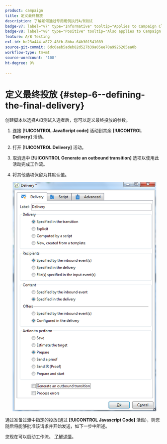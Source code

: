 ```yaml
---
product: campaign
title: 定义最终投放
description: 了解如何通过专用用例执行A/B测试
badge-v7: label="v7" type="Informative" tooltip="Applies to Campaign Classic v7"
badge-v8: label="v8" type="Positive" tooltip="Also applies to Campaign v8"
feature: A/B Testing
exl-id: bc23a444-a872-48fb-8bba-64b301541089
source-git-commit: 6dc6aeb5adeb82d527b39a05ee70a9926205ea0b
workflow-type: tm+mt
source-wordcount: '108'
ht-degree: 9%

---
```


# 定义最终投放 {#step-6--defining-the-final-delivery}



创建脚本以选择A/B测试入选者后，您可以定义最终投放的参数。

1. 连接 **[!UICONTROL JavaScript code]** 活动到其余 **[!UICONTROL Delivery]** 活动。
1. 打开 **[!UICONTROL Delivery]** 活动。
1. 取消选中 **[!UICONTROL Generate an outbound transition]** 选项以使用此活动完成工作流。
1. 将其他选项保留为其默认值。

   ![](assets/ab_test_final_delivery.png)

通过准备过渡中指定的投放(通过 **[!UICONTROL Javascript Code]** 活动)，则您随后将能够批准该请求并开始发送，如下一步中所述。

您现在可以启动工作流。 [了解详情](a-b-testing-uc-start-workflow.md)。
